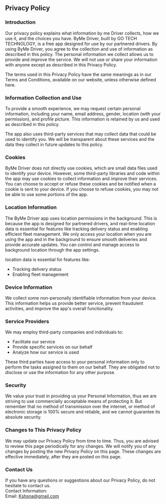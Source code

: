 Privacy Policy  
----------------

### Introduction  
Our privacy policy explains what information by me Driver collects, how we use it, and the choices you have. ByMe Driver, built by GO TECH TECHNOLOGY, is a free app designed for use by our partnered drivers. By using ByMe Driver, you agree to the collection and use of information as described in this policy. The personal information we collect allows us to provide and improve the service. We will not use or share your information with anyone except as described in this Privacy Policy.

The terms used in this Privacy Policy have the same meanings as in our Terms and Conditions, available on our website, unless otherwise defined here.



### Information Collection and Use  
To provide a smooth experience, we may request certain personal information, including your name, email address, gender, location (with your permission), and profile picture. This information is retained by us and used as described in this policy.

The app also uses third-party services that may collect data that could be used to identify you. We will be transparent about these services and the data they collect in future updates to this policy.



### Cookies  
ByMe Driver does not directly use cookies, which are small data files used to identify your device. However, some third-party libraries and code within the app may use cookies to collect information and improve their services. You can choose to accept or refuse these cookies and be notified when a cookie is sent to your device. If you choose to refuse cookies, you may not be able to use some portions of the app.



### Location Information  

The ByMe Driver app uses location permissions in the background. This is because the app is designed for partnered drivers, and real-time location data is essential for features like tracking delivery status and enabling efficient fleet management. We only access your location when you are using the app and in the background to ensure smooth deliveries and provide accurate updates. You can control and manage access to background location through the app settings.

location data is essential for features like:
* Tracking delivery status
* Enabling fleet management



### Device Information  
We collect some non-personally identifiable information from your device. This information helps us provide better service, prevent fraudulent activities, and improve the app's overall functionality.

### Service Providers  
We may employ third-party companies and individuals to:

* Facilitate our service
* Provide specific services on our behalf
* Analyze how our service is used

These third parties have access to your personal information only to perform the tasks assigned to them on our behalf. They are obligated not to disclose or use the information for any other purpose.


### Security  
We value your trust in providing us your Personal Information, thus we are striving to use commercially acceptable means of protecting it. But remember that no method of transmission over  the internet, or method of electronic storage is 100% secure and reliable, and we cannot guarantee its absolute security.  

### Changes to This Privacy Policy  
We may update our Privacy Policy from time to time. Thus, you are advised to review this page periodically for any changes. We will notify you of any changes by posting the new Privacy Policy on this page. These changes are effective immediately, after they are posted on this page.  

### Contact Us  
If you have any questions or suggestions about our Privacy Policy, do not hesitate to contact us.  
Contact Information:  
Email: Kshsna@gmail.com 
